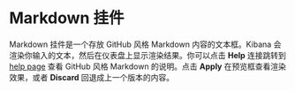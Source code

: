 # Markdown 挂件

Markdown 挂件是一个存放 GitHub 风格 Markdown 内容的文本框。Kibana 会渲染你输入的文本，然后在仪表盘上显示渲染结果。你可以点击 **Help** 连接跳转到 [help page](https://help.github.com/articles/github-flavored-markdown/) 查看 GitHub 风格 Markdown 的说明。点击 **Apply** 在预览框查看渲染效果，或者 **Discard** 回退成上一个版本的内容。

